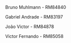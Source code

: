 Bruno Muhlmann - RM84840

Gabriel Andrade - RM83197

João Victor - RM84878

Victor Fernando - RM85058
